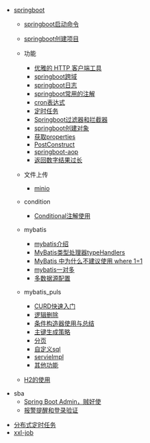 - [springboot](springboot/README.md)
  - [springboot启动命令](springboot/springboot启动命令.md)
  - [springboot创建项目](springboot/start.md)
  - 功能
    - [优雅的 HTTP 客户端工具](springboot/功能/retrofit.md)
    - [springboot跨域](springboot/功能/springboot跨域.md)
    - [springboot日志](springboot/功能/日志.md)
    - [springboot常用的注解](springboot/功能/springboot常用的注解.md)
    - [cron表达式](springboot/功能/cron表达式.md)
    - [定时任务](springboot/功能/定时任务.md)
    - [Springboot过滤器和拦截器](springboot/功能/Springboot过滤器和拦截器.md)
    - [springboot创建对象](springboot/功能/springboot对象.md)
    - [获取properties](springboot/功能/获取properties.md)
    - [PostConstruct](springboot/功能/PostConstruct.md)
    - [springboot-aop](springboot/功能/aop.md)
    - [返回数字结果过长](springboot/功能/返回数字结果过长.md)

  
  - 文件上传
    - [minio](springboot/文件上传/minio.md)

  - condition
    - [Conditional注解使用](springboot/condition/Conditional.md)

  - mybatis
    - [mybatis介绍](springboot/mybatis/mybatis介绍.md)
    - [MyBatis类型处理器typeHandlers](springboot/mybatis/typeHanders.md)
    - [MyBatis 中为什么不建议使用 where 1=1](springboot/mybatis/注意.md)
    - [mybatis一对多](springboot/mybatis/mybatis一对多.md)
    - [多数据源配置](springboot/mybatis/多数据源配置.md)

  - mybatis_puls
    - [CURD快速入门](springboot/mybatis_puls/CURD快速入门.md)
    - [逻辑删除](springboot/mybatis_puls/逻辑删除.md)
    - [条件构造器使用与总结](springboot/mybatis_puls/条件构造器使用与总结.md)
    - [主键生成策略](springboot/mybatis_puls/主键生成策略.md)
    - [分页](springboot/mybatis_puls/分页.md)
    - [自定义sql](springboot/mybatis_puls/自定义sql.md)
    - [servieImpl](springboot/mybatis_puls/servieImpl.md)
    - [其他功能](springboot/mybatis_puls/其他功能.md)
  - [H2的使用](springboot/功能/H2的使用.md)

[comment]: <> (sba笔记需要完善)
  - sba
    - [Spring Boot Admin，贼好使](springboot/sba/Spring_Boot_Admin.md)
    - [报警提醒和登录验证](springboot/sba/报警提醒和登录验证功能实现.md)

[comment]: <> (分布式定时任务)
  - [分布式定时任务](linux/定时任务/主流的分布式定时任务.md)
  - [xxl-job](springboot/xxl-job/README.md)